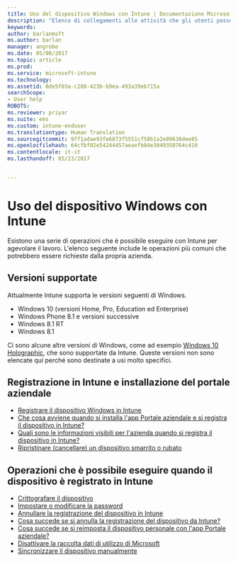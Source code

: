 ```yaml
---
title: Uso del dispositivo Windows con Intune | Documentazione Microsoft
description: "Elenco di collegamenti alle attività che gli utenti possono eseguire nel loro dispositivo Windows quando viene registrato in Intune"
keywords: 
author: barlanmsft
ms.author: barlan
manager: angrobe
ms.date: 05/08/2017
ms.topic: article
ms.prod: 
ms.service: microsoft-intune
ms.technology: 
ms.assetid: 0de5f03a-c288-423b-b9ea-493a39eb715a
searchScope:
- User help
ROBOTS: 
ms.reviewer: priyar
ms.suite: ems
ms.custom: intune-enduser
ms.translationtype: Human Translation
ms.sourcegitcommit: 9ff1adae93fe6873f5551cf58b1a2e89638dee85
ms.openlocfilehash: 64cfbf02e54244457aeaefb84e3049350764c410
ms.contentlocale: it-it
ms.lasthandoff: 05/23/2017


---
```


# <a name="using-your-windows-device-with-intune"></a>Uso del dispositivo Windows con Intune

Esistono una serie di operazioni che è possibile eseguire con Intune per agevolare il lavoro. L'elenco seguente include le operazioni più comuni che potrebbero essere richieste dalla propria azienda.

## <a name="supported-versions"></a>Versioni supportate

Attualmente Intune supporta le versioni seguenti di Windows.

* Windows 10 (versioni Home, Pro, Education ed Enterprise)
* Windows Phone 8.1 e versioni successive
* Windows 8.1 RT
* Windows 8.1

Ci sono alcune altre versioni di Windows, come ad esempio [Windows 10 Holographic](https://www.microsoft.com/hololens), che sono supportate da Intune. Queste versioni non sono elencate qui perché sono destinate a usi molto specifici.

## <a name="enrolling-into-intune-and-installing-the-company-portal"></a>Registrazione in Intune e installazione del portale aziendale

- [Registrare il dispositivo Windows in Intune](enroll-your-device-in-intune-windows.md)
- [Che cosa avviene quando si installa l'app Portale aziendale e si registra il dispositivo in Intune?](what-happens-if-you-install-the-company-portal-app-and-enroll-your-device-in-intune-windows.md)
- [Quali sono le informazioni visibili per l'azienda quando si registra il dispositivo in Intune?](what-info-can-your-company-see-when-you-enroll-your-device-in-intune.md)
- [Ripristinare (cancellare) un dispositivo smarrito o rubato](reset-erase-your-device-cpwebsite.md)

## <a name="things-you-can-do-when-your-device-is-enrolled-in-intune"></a>Operazioni che è possibile eseguire quando il dispositivo è registrato in Intune

- [Crittografare il dispositivo](encrypt-your-device-windows.md)
- [Impostare o modificare la password](set-or-change-your-password-windows.md)
- [Annullare la registrazione del dispositivo in Intune](unenroll-your-device-from-intune-windows.md)
- [Cosa succede se si annulla la registrazione del dispositivo da Intune?](what-happens-if-you-unenroll-your-device-from-intune-windows.md)
- [Cosa succede se si reimposta il dispositivo personale con l'app Portale aziendale?](what-happens-if-you-reset-your-device-using-the-company-portal-windows.md)
- [Disattivare la raccolta dati di utilizzo di Microsoft](turn-off-microsoft-usage-data-collection-windows.md)
- [Sincronizzare il dispositivo manualmente](sync-your-device-manually-windows.md)


